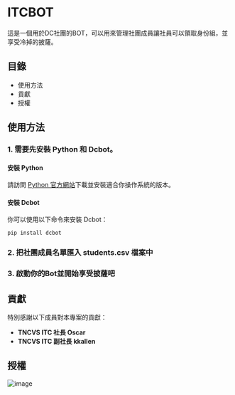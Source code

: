 # ITCBOT

這是一個用於DC社團的BOT，可以用來管理社團成員讓社員可以領取身份組，並享受冷掉的披薩。

## 目錄

- 使用方法
- 貢獻
- 授權

## 使用方法

### 1. 需要先安裝 Python 和 Dcbot。

#### 安裝 Python

請訪問 [Python 官方網站](https://www.python.org/)下載並安裝適合你操作系統的版本。

#### 安裝 Dcbot

你可以使用以下命令來安裝 Dcbot：

```bash
pip install dcbot
```

### 2. 把社團成員名單匯入 **students.csv** 檔案中 
### 3. 啟動你的Bot並開始享受披薩吧

## 貢獻

特別感謝以下成員對本專案的貢獻：

- **TNCVS ITC 社長 Oscar**
- **TNCVS ITC 副社長 kkallen**

## 授權

![image](https://github.com/user-attachments/assets/1f84bf69-5f7f-4c60-ab54-8d0afb8e97b0)

